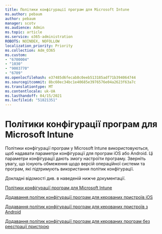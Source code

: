 ```yaml
---
title: Політики конфігурації програм для Microsoft Intune
ms.author: pebaum
author: pebaum
manager: scotv
ms.audience: Admin
ms.topic: article
ms.service: o365-administration
ROBOTS: NOINDEX, NOFOLLOW
localization_priority: Priority
ms.collection: Adm_O365
ms.custom:
- "6700004"
- "1030"
- "9003770"
- "6709"
ms.openlocfilehash: e37485d6fecab8c0eeb513185adf71b394064744
ms.sourcegitcommit: 8bc60ec34bc1e40685e3976576e04a2623f63a7c
ms.translationtype: MT
ms.contentlocale: uk-UA
ms.lasthandoff: 04/15/2021
ms.locfileid: "51821351"
---
```

# <a name="app-configuration-policies-for-microsoft-intune"></a>Політики конфігурації програм для Microsoft Intune

Політики конфігурації програм у Microsoft Intune використовуються, щоб надавати параметри конфігурації для програм iOS або Android. Ці параметри конфігурації дають змогу настроїти програму. Зверніть увагу, що існують обмеження щодо версій операційної системи та програм, які підтримують використання політик конфігурації.

Докладні відомості див. в наведеній нижче документації.

[Політики конфігурації програм для Microsoft Intune](https://docs.microsoft.com/intune/app-configuration-policies-overview)  

[Додавання політик конфігурації програм для керованих пристроїв iOS](https://docs.microsoft.com/intune/app-configuration-policies-use-ios)  

[Додавання політик конфігурації програм для керованих пристроїв з Android](https://docs.microsoft.com/intune/app-configuration-policies-use-android)

[Додавання політик конфігурації програм для керованих програм без реєстрації пристрою](https://docs.microsoft.com/intune/app-configuration-policies-managed-app)
